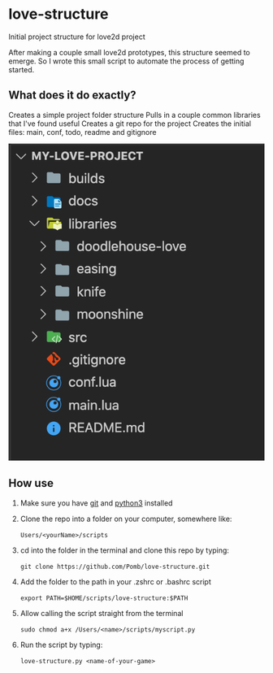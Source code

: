 # love-structure
Initial project structure for love2d project

After making a couple small love2d prototypes, this structure seemed to emerge. So I wrote this small script to automate the process of getting started.

## What does it do exactly?
Creates a simple project folder structure
Pulls in a couple common libraries that I've found useful
Creates a git repo for the project
Creates the initial files: main, conf, todo, readme and gitignore

![](love-project-structure.png)

## How use
1. Make sure you have [git](https://git-scm.com) and [python3](https://www.python.org/downloads/) installed 

2. Clone the repo into a folder on your computer, somewhere like:

    `Users/<yourName>/scripts`

3. cd into the folder in the terminal and clone this repo by typing:

    `git clone https://github.com/Pomb/love-structure.git`

4. Add the folder to the path in your .zshrc or .bashrc script

    `export PATH=$HOME/scripts/love-structure:$PATH`

5. Allow calling the script straight from the terminal

    `sudo chmod a+x /Users/<name>/scripts/myscript.py`

6. Run the script by typing:

    `love-structure.py <name-of-your-game>`